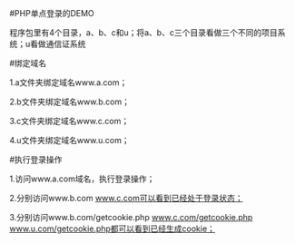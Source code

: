 #PHP单点登录的DEMO

程序包里有4个目录，a、b、c和u；将a、b、c三个目录看做三个不同的项目系统；u看做通信证系统

#绑定域名

1.a文件夹绑定域名www.a.com；

2.b文件夹绑定域名www.b.com；

3.c文件夹绑定域名www.c.com；

4.u文件夹绑定域名www.u.com；

#执行登录操作

1.访问www.a.com域名，执行登录操作；

2.分别访问www.b.com 
www.c.com可以看到已经处于登录状态；

3.分别访问www.b.com/getcookie.php www.c.com/getcookie.php www.u.com/getcookie.php都可以看到已经生成cookie；
